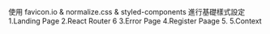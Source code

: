 使用 favicon.io & normalize.css & styled-components 進行基礎樣式設定
1.Landing Page
2.React Router 6
3.Error Page
4.Register Paage 5.
5.Context
